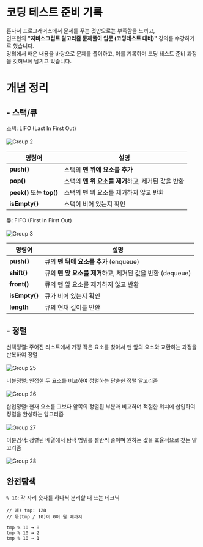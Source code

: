 # 코딩 테스트 준비 기록

혼자서 프로그래머스에서 문제를 푸는 것만으로는 부족함을 느끼고,<br/> 
인프런의 **"자바스크립트 알고리즘 문제풀이 입문 (코딩테스트 대비)"** 강의를 수강하기로 했습니다.<br/>
강의에서 배운 내용을 바탕으로 문제를 풀이하고, 이를 기록하며 코딩 테스트 준비 과정을 깃허브에 남기고 있습니다.

# 개념 정리

## - 스택/큐
스택: LIFO (Last In First Out)<br/><br/>
![Group 2](https://github.com/user-attachments/assets/b08bbe33-b9fc-4bd7-b7a5-4c7dd4b307ce)
<br/>

| 명령어          | 설명                                                     |
|-----------------|----------------------------------------------------------|
| **push()**     | 스택의 **맨 위에 요소를 추가** |
| **pop()**       | 스택의 **맨 위 요소를 제거**하고, 제거된 값을 반환 |
| **peek()** 또는 **top()** | 스택의 맨 위 요소를 제거하지 않고 반환 |
| **isEmpty()**   | 스택이 비어 있는지 확인 |

큐: FIFO (First In First Out)<br/><br/>
![Group 3](https://github.com/user-attachments/assets/4da090a1-d9e5-4e8c-9747-af319adb6fb4)
<br/>

| **명령어**      | **설명**                                                    |
|-----------------|-------------------------------------------------------------|
| **push()**     | 큐의 **맨 뒤에 요소를 추가** (enqueue)                   |
| **shift()**     | 큐의 **맨 앞 요소를 제거**하고, 제거된 값을 반환 (dequeue)    |
| **front()**     | 큐의 맨 앞 요소를 제거하지 않고 반환                |
| **isEmpty()**   | 큐가 비어 있는지 확인                               |
| **length**      | 큐의 현재 길이를 반환                                |

## - 정렬
선택정렬: 주어진 리스트에서 가장 작은 요소를 찾아서 맨 앞의 요소와 교환하는 과정을 반복하여 정렬 <br/><br/>
![Group 25](https://github.com/user-attachments/assets/86b0fe3e-5b0f-416b-8d25-a182d0587321)

버블정렬: 인접한 두 요소를 비교하여 정렬하는 단순한 정렬 알고리즘 <br/><br/>
![Group 26](https://github.com/user-attachments/assets/7c4e0f8f-a23e-4909-90b6-8571224d1e63)

삽입정렬: 현재 요소를 그보다 앞쪽의 정렬된 부분과 비교하며 적절한 위치에 삽입하여 정렬을 완성하는 알고리즘 <br/><br/>
![Group 27](https://github.com/user-attachments/assets/2ab12c81-946b-49c8-849f-cd7c7f824b1e)

이분검색: 정렬된 배열에서 탐색 범위를 절반씩 줄이며 원하는 값을 효율적으로 찾는 알고리즘 <br/><br/>
![Group 28](https://github.com/user-attachments/assets/194b2ae4-76d1-4e13-b85c-8e37be008d8a)

## 완전탐색
`% 10`: 각 자리 숫자를 하나씩 분리할 때 쓰는 테크닉

```
// 예) tmp: 128
// 몫(tmp / 10)이 0이 될 때까지

tmp % 10 → 8
tmp % 10 → 2
tmp % 10 → 1
```
